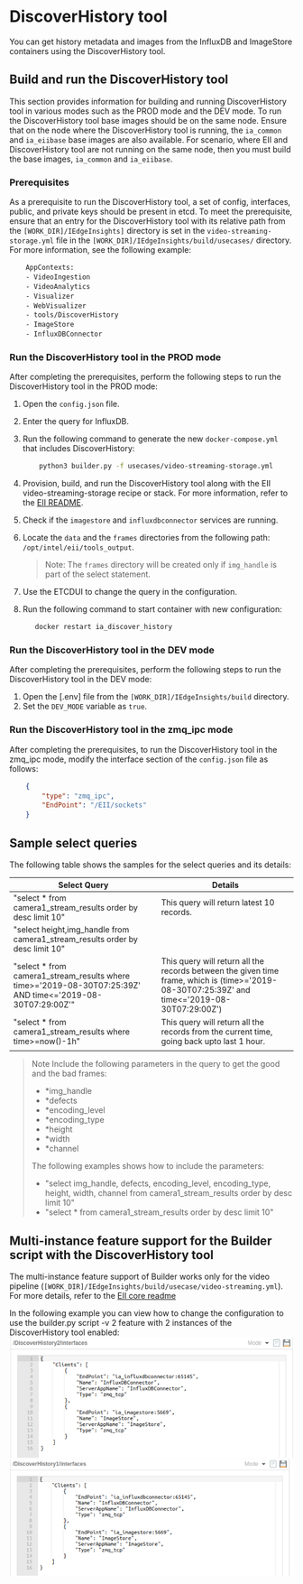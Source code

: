 # DiscoverHistory tool

You can get history metadata and images from the InfluxDB and ImageStore containers using the DiscoverHistory tool.

## Build and run the DiscoverHistory tool

This section provides information for building and running DiscoverHistory tool in various modes such as the PROD mode and the DEV mode. To run the DiscoverHistory tool base images should be on the same node. Ensure that on the node where the DiscoverHistory tool is running, the `ia_common` and `ia_eiibase` base images are also available. For scenario, where EII and DiscoverHistory tool are not running on the same node, then you must build the base images, `ia_common` and `ia_eiibase`.

### Prerequisites

As a prerequisite to run the DiscoverHistory tool, a set of config, interfaces, public, and private keys should be present in etcd. To meet the prerequisite, ensure that an entry for the DiscoverHistory tool with its relative path from the `[WORK_DIR]/IEdgeInsights]` directory is set in the `video-streaming-storage.yml` file in the `[WORK_DIR]/IEdgeInsights/build/usecases/` directory. For more information, see the following example:

```sh
    AppContexts:
    - VideoIngestion
    - VideoAnalytics
    - Visualizer
    - WebVisualizer
    - tools/DiscoverHistory
    - ImageStore
    - InfluxDBConnector
```

### Run the DiscoverHistory tool in the PROD mode

After completing the prerequisites, perform the following steps to run the DiscoverHistory tool in the PROD mode:

 1. Open the `config.json` file.
 2. Enter the query for InfluxDB.
 3. Run the following command to generate the new `docker-compose.yml` that includes DiscoverHistory:

    ```sh
        python3 builder.py -f usecases/video-streaming-storage.yml
    ```

 4. Provision, build, and run the DiscoverHistory tool along with the EII video-streaming-storage recipe or stack. For more information, refer to the [EII README](https://github.com/open-edge-insights/eii-core/blob/master/README.md).
 5. Check if the `imagestore` and `influxdbconnector` services are running.
 6. Locate the `data` and the `frames` directories from the following path:
  `/opt/intel/eii/tools_output`.
    > Note: The `frames` directory will be created only if `img_handle` is part of the select statement.
 7. Use the ETCDUI to change the query in the configuration.
 8. Run the following command to start container with new configuration:

    ```sh
       docker restart ia_discover_history
    ```

### Run the DiscoverHistory tool in the DEV mode

After completing the prerequisites, perform the following steps to run the DiscoverHistory tool in the DEV mode:

 1. Open the [.env] file from the `[WORK_DIR]/IEdgeInsights/build` directory.
 2. Set the `DEV_MODE` variable as `true`.

### Run the DiscoverHistory tool in the zmq_ipc mode

After completing the prerequisites, to run the DiscoverHistory tool in the zmq_ipc mode, modify the interface section of the `config.json` file as follows:

```json
    {
        "type": "zmq_ipc",
        "EndPoint": "/EII/sockets"
    }
```

## Sample select queries

The following table shows the samples for the select queries and its details:

| Select Query      | Details      |
|  ---  |  ---  |
| "select * from camera1_stream_results order by desc limit 10"      | This query will return latest 10 records.      |
| "select height,img_handle from camera1_stream_results order by desc limit 10"      |       |
| "select * from camera1_stream_results where time>='2019-08-30T07:25:39Z' AND time<='2019-08-30T07:29:00Z'"      | This query will return all the records between the given time frame, which is (time>='2019-08-30T07:25:39Z' and time<='2019-08-30T07:29:00Z')      |
| "select * from camera1_stream_results where time>=now()-1h"      | This query will return all the records from the current time, going back upto last 1 hour.      |
|       |       |

> Note
> Include the following parameters in the query to get the good and the bad frames:
>
> - *img_handle
> - *defects
> - *encoding_level
> - *encoding_type
> - *height
> - *width
> - *channel
>
> The following examples shows how to include the parameters:
>
> - "select img_handle, defects, encoding_level, encoding_type, height, width, channel from camera1_stream_results order by desc limit 10"
> - "select * from camera1_stream_results order by desc limit 10"

## Multi-instance feature support for the Builder script with the DiscoverHistory tool

The multi-instance feature support of Builder works only for the video pipeline (`[WORK_DIR]/IEdgeInsights/build/usecase/video-streaming.yml`). For more details, refer to the [EII core readme](https://github.com/open-edge-insights/eii-core/blob/master/README.md#running-builder-to-generate-multi-instance-configs)

In the following example you can view how to change the configuration to use the builder.py script -v 2 feature with 2 instances of the DiscoverHistory tool enabled:
![DiscoverHistory instance 1 interfaces](img/discoverHistoryTool-conf-change1.png)
![DiscoverHistory instance 2 interfaces](img/discoverHistoryTool-conf-change2.png)